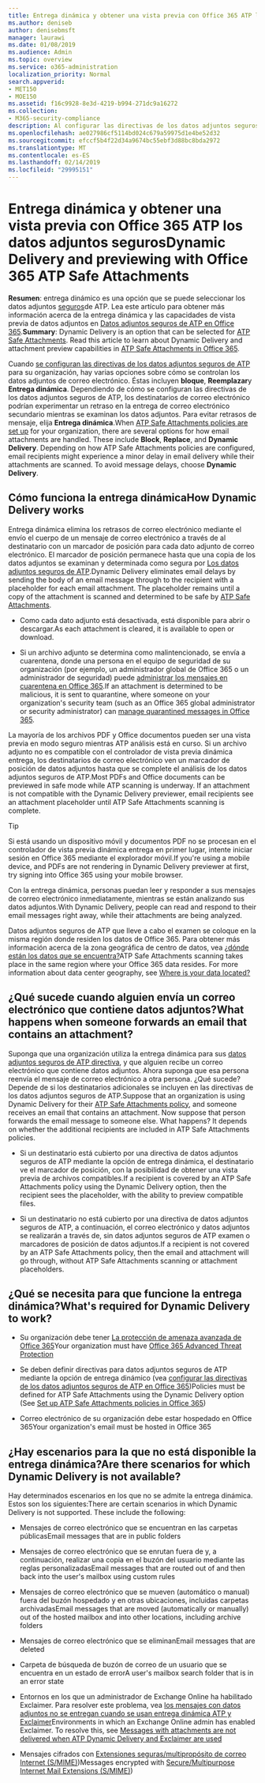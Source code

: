 ```yaml
---
title: Entrega dinámica y obtener una vista previa con Office 365 ATP los datos adjuntos seguros
ms.author: deniseb
author: denisebmsft
manager: laurawi
ms.date: 01/08/2019
ms.audience: Admin
ms.topic: overview
ms.service: o365-administration
localization_priority: Normal
search.appverid:
- MET150
- MOE150
ms.assetid: f16c9928-8e3d-4219-b994-271dc9a16272
ms.collection:
- M365-security-compliance
description: Al configurar las directivas de los datos adjuntos seguros ATP, elija entrega dinámica para evitar retrasos de mensaje y permiten a los usuarios obtener una vista previa de datos adjuntos que se están analizando.
ms.openlocfilehash: ae027986cf5114bd024c679a59975d1e4be52d32
ms.sourcegitcommit: efccf5b4f22d34a9674bc55ebf3d88bc8bda2972
ms.translationtype: MT
ms.contentlocale: es-ES
ms.lasthandoff: 02/14/2019
ms.locfileid: "29995151"
---
```

# <a name="dynamic-delivery-and-previewing-with-office-365-atp-safe-attachments"></a><span data-ttu-id="9ce03-103">Entrega dinámica y obtener una vista previa con Office 365 ATP los datos adjuntos seguros</span><span class="sxs-lookup"><span data-stu-id="9ce03-103">Dynamic Delivery and previewing with Office 365 ATP Safe Attachments</span></span>

<span data-ttu-id="9ce03-p101">**Resumen**: entrega dinámico es una opción que se puede seleccionar los datos adjuntos [seguros](atp-safe-attachments.md)de ATP. Lea este artículo para obtener más información acerca de la entrega dinámica y las capacidades de vista previa de datos adjuntos en [Datos adjuntos seguros de ATP en Office 365](atp-safe-attachments.md).</span><span class="sxs-lookup"><span data-stu-id="9ce03-p101">**Summary**: Dynamic Delivery is an option that can be selected for [ATP Safe Attachments](atp-safe-attachments.md). Read this article to learn about Dynamic Delivery and attachment preview capabilities in [ATP Safe Attachments in Office 365](atp-safe-attachments.md).</span></span>

<span data-ttu-id="9ce03-p102">Cuando [se configuran las directivas de los datos adjuntos seguros de ATP](set-up-atp-safe-attachments-policies.md) para su organización, hay varias opciones sobre cómo se controlan los datos adjuntos de correo electrónico. Éstas incluyen **bloque**, **Reemplazar**y **Entrega dinámica**. Dependiendo de cómo se configuran las directivas de los datos adjuntos seguros de ATP, los destinatarios de correo electrónico podrían experimentar un retraso en la entrega de correo electrónico secundario mientras se examinan los datos adjuntos. Para evitar retrasos de mensaje, elija **Entrega dinámica**.</span><span class="sxs-lookup"><span data-stu-id="9ce03-p102">When [ATP Safe Attachments policies are set up](set-up-atp-safe-attachments-policies.md) for your organization, there are several options for how email attachments are handled. These include **Block**, **Replace**, and **Dynamic Delivery**. Depending on how ATP Safe Attachments policies are configured, email recipients might experience a minor delay in email delivery while their attachments are scanned. To avoid message delays, choose **Dynamic Delivery**.</span></span>
  
## <a name="how-dynamic-delivery-works"></a><span data-ttu-id="9ce03-110">Cómo funciona la entrega dinámica</span><span class="sxs-lookup"><span data-stu-id="9ce03-110">How Dynamic Delivery works</span></span>
  
<span data-ttu-id="9ce03-p103">Entrega dinámica elimina los retrasos de correo electrónico mediante el envío el cuerpo de un mensaje de correo electrónico a través de al destinatario con un marcador de posición para cada dato adjunto de correo electrónico. El marcador de posición permanece hasta que una copia de los datos adjuntos se examinan y determinada como segura por [Los datos adjuntos seguros de ATP](atp-safe-attachments.md).</span><span class="sxs-lookup"><span data-stu-id="9ce03-p103">Dynamic Delivery eliminates email delays by sending the body of an email message through to the recipient with a placeholder for each email attachment. The placeholder remains until a copy of the attachment is scanned and determined to be safe by [ATP Safe Attachments](atp-safe-attachments.md).</span></span> 

- <span data-ttu-id="9ce03-113">Como cada dato adjunto está desactivada, está disponible para abrir o descargar.</span><span class="sxs-lookup"><span data-stu-id="9ce03-113">As each attachment is cleared, it is available to open or download.</span></span> 

- <span data-ttu-id="9ce03-114">Si un archivo adjunto se determina como malintencionado, se envía a cuarentena, donde una persona en el equipo de seguridad de su organización (por ejemplo, un administrador global de Office 365 o un administrador de seguridad) puede [administrar los mensajes en cuarentena en Office 365](manage-quarantined-messages-and-files.md).</span><span class="sxs-lookup"><span data-stu-id="9ce03-114">If an attachment is determined to be malicious, it is sent to quarantine, where someone on your organization's security team (such as an Office 365 global administrator or security administrator) can [manage quarantined messages in Office 365](manage-quarantined-messages-and-files.md).</span></span>

<span data-ttu-id="9ce03-p104">La mayoría de los archivos PDF y Office documentos pueden ser una vista previa en modo seguro mientras ATP análisis está en curso. Si un archivo adjunto no es compatible con el controlador de vista previa dinámica entrega, los destinatarios de correo electrónico ven un marcador de posición de datos adjuntos hasta que se complete el análisis de los datos adjuntos seguros de ATP.</span><span class="sxs-lookup"><span data-stu-id="9ce03-p104">Most PDFs and Office documents can be previewed in safe mode while ATP scanning is underway. If an attachment is not compatible with the Dynamic Delivery previewer, email recipients see an attachment placeholder until ATP Safe Attachments scanning is complete.</span></span>

> [!TIP]
> <span data-ttu-id="9ce03-117">Si está usando un dispositivo móvil y documentos PDF no se procesan en el controlador de vista previa dinámica entrega en primer lugar, intente iniciar sesión en Office 365 mediante el explorador móvil.</span><span class="sxs-lookup"><span data-stu-id="9ce03-117">If you're using a mobile device, and PDFs are not rendering in Dynamic Delivery previewer at first, try signing into Office 365 using your mobile browser.</span></span>

<span data-ttu-id="9ce03-118">Con la entrega dinámica, personas puedan leer y responder a sus mensajes de correo electrónico inmediatamente, mientras se están analizando sus datos adjuntos.</span><span class="sxs-lookup"><span data-stu-id="9ce03-118">With Dynamic Delivery, people can read and respond to their email messages right away, while their attachments are being analyzed.</span></span> 

<span data-ttu-id="9ce03-p105">Datos adjuntos seguros de ATP que lleve a cabo el examen se coloque en la misma región donde residen los datos de Office 365. Para obtener más información acerca de la zona geográfica de centro de datos, vea [¿dónde están los datos que se encuentra?](https://products.office.com/where-is-your-data-located?geo=All)</span><span class="sxs-lookup"><span data-stu-id="9ce03-p105">ATP Safe Attachments scanning takes place in the same region where your Office 365 data resides. For more information about data center geography, see [Where is your data located?](https://products.office.com/where-is-your-data-located?geo=All)</span></span> 
  
## <a name="what-happens-when-someone-forwards-an-email-that-contains-an-attachment"></a><span data-ttu-id="9ce03-121">¿Qué sucede cuando alguien envía un correo electrónico que contiene datos adjuntos?</span><span class="sxs-lookup"><span data-stu-id="9ce03-121">What happens when someone forwards an email that contains an attachment?</span></span>

<span data-ttu-id="9ce03-p106">Suponga que una organización utiliza la entrega dinámica para sus [datos adjuntos seguros de ATP directiva](set-up-atp-safe-attachments-policies.md), y que alguien recibe un correo electrónico que contiene datos adjuntos. Ahora suponga que esa persona reenvía el mensaje de correo electrónico a otra persona. ¿Qué sucede? Depende de si los destinatarios adicionales se incluyen en las directivas de los datos adjuntos seguros de ATP.</span><span class="sxs-lookup"><span data-stu-id="9ce03-p106">Suppose that an organization is using Dynamic Delivery for their [ATP Safe Attachments policy](set-up-atp-safe-attachments-policies.md), and someone receives an email that contains an attachment. Now suppose that person forwards the email message to someone else. What happens? It depends on whether the additional recipients are included in ATP Safe Attachments policies.</span></span>
  
- <span data-ttu-id="9ce03-126">Si un destinatario está cubierto por una directiva de datos adjuntos seguros de ATP mediante la opción de entrega dinámica, el destinatario ve el marcador de posición, con la posibilidad de obtener una vista previa de archivos compatibles.</span><span class="sxs-lookup"><span data-stu-id="9ce03-126">If a recipient is covered by an ATP Safe Attachments policy using the Dynamic Delivery option, then the recipient sees the placeholder, with the ability to preview compatible files.</span></span>
    
- <span data-ttu-id="9ce03-127">Si un destinatario no está cubierto por una directiva de datos adjuntos seguros de ATP, a continuación, el correo electrónico y datos adjuntos se realizarán a través de, sin datos adjuntos seguros de ATP examen o marcadores de posición de datos adjuntos.</span><span class="sxs-lookup"><span data-stu-id="9ce03-127">If a recipient is not covered by an ATP Safe Attachments policy, then the email and attachment will go through, without ATP Safe Attachments scanning or attachment placeholders.</span></span>
    
## <a name="whats-required-for-dynamic-delivery-to-work"></a><span data-ttu-id="9ce03-128">¿Qué se necesita para que funcione la entrega dinámica?</span><span class="sxs-lookup"><span data-stu-id="9ce03-128">What's required for Dynamic Delivery to work?</span></span>

- <span data-ttu-id="9ce03-129">Su organización debe tener [La protección de amenaza avanzada de Office 365](office-365-atp.md)</span><span class="sxs-lookup"><span data-stu-id="9ce03-129">Your organization must have [Office 365 Advanced Threat Protection](office-365-atp.md)</span></span>
    
- <span data-ttu-id="9ce03-130">Se deben definir directivas para datos adjuntos seguros de ATP mediante la opción de entrega dinámico (vea [configurar las directivas de los datos adjuntos seguros de ATP en Office 365](set-up-atp-safe-attachments-policies.md))</span><span class="sxs-lookup"><span data-stu-id="9ce03-130">Policies must be defined for ATP Safe Attachments using the Dynamic Delivery option (See [Set up ATP Safe Attachments policies in Office 365](set-up-atp-safe-attachments-policies.md))</span></span>
    
- <span data-ttu-id="9ce03-131">Correo electrónico de su organización debe estar hospedado en Office 365</span><span class="sxs-lookup"><span data-stu-id="9ce03-131">Your organization's email must be hosted in Office 365</span></span>
    
## <a name="are-there-scenarios-for-which-dynamic-delivery-is-not-available"></a><span data-ttu-id="9ce03-132">¿Hay escenarios para la que no está disponible la entrega dinámica?</span><span class="sxs-lookup"><span data-stu-id="9ce03-132">Are there scenarios for which Dynamic Delivery is not available?</span></span>

<span data-ttu-id="9ce03-p107">Hay determinados escenarios en los que no se admite la entrega dinámica. Estos son los siguientes:</span><span class="sxs-lookup"><span data-stu-id="9ce03-p107">There are certain scenarios in which Dynamic Delivery is not supported. These include the following:</span></span>
  
- <span data-ttu-id="9ce03-135">Mensajes de correo electrónico que se encuentran en las carpetas públicas</span><span class="sxs-lookup"><span data-stu-id="9ce03-135">Email messages that are in public folders</span></span>
    
- <span data-ttu-id="9ce03-136">Mensajes de correo electrónico que se enrutan fuera de y, a continuación, realizar una copia en el buzón del usuario mediante las reglas personalizadas</span><span class="sxs-lookup"><span data-stu-id="9ce03-136">Email messages that are routed out of and then back into the user's mailbox using custom rules</span></span>
    
- <span data-ttu-id="9ce03-137">Mensajes de correo electrónico que se mueven (automático o manual) fuera del buzón hospedado y en otras ubicaciones, incluidas carpetas archivadas</span><span class="sxs-lookup"><span data-stu-id="9ce03-137">Email messages that are moved (automatically or manually) out of the hosted mailbox and into other locations, including archive folders</span></span>
    
- <span data-ttu-id="9ce03-138">Mensajes de correo electrónico que se eliminan</span><span class="sxs-lookup"><span data-stu-id="9ce03-138">Email messages that are deleted</span></span>
    
- <span data-ttu-id="9ce03-139">Carpeta de búsqueda de buzón de correo de un usuario que se encuentra en un estado de error</span><span class="sxs-lookup"><span data-stu-id="9ce03-139">A user's mailbox search folder that is in an error state</span></span>
    
- <span data-ttu-id="9ce03-p108">Entornos en los que un administrador de Exchange Online ha habilitado Exclaimer. Para resolver este problema, vea [los mensajes con datos adjuntos no se entregan cuando se usan entrega dinámica ATP y Exclaimer](https://support.microsoft.com/help/4014438/messages-with-attachments-are-not-delivered-when-atp-dynamic-delivery)</span><span class="sxs-lookup"><span data-stu-id="9ce03-p108">Environments in which an Exchange Online admin has enabled Exclaimer. To resolve this, see [Messages with attachments are not delivered when ATP Dynamic Delivery and Exclaimer are used](https://support.microsoft.com/help/4014438/messages-with-attachments-are-not-delivered-when-atp-dynamic-delivery)</span></span>

- <span data-ttu-id="9ce03-142">Mensajes cifrados con [Extensiones seguras/multipropósito de correo Internet (S/MIME)](s-mime-for-message-signing-and-encryption.md))</span><span class="sxs-lookup"><span data-stu-id="9ce03-142">Messages encrypted with [Secure/Multipurpose Internet Mail Extensions (S/MIME)](s-mime-for-message-signing-and-encryption.md))</span></span>

